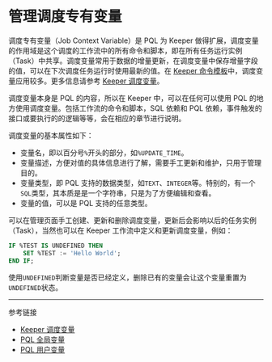 # 管理调度专有变量

调度专有变量（Job Context Variable）是 PQL 为 Keeper 做得扩展，调度变量的作用域是这个调度的工作流中的所有命令和脚本，即在所有任务运行实例（Task）中共享。调度变量常用于数据的增量更新，在调度变量中保存增量字段的值，可以在下次调度任务运行时使用最新的值。在 [Keeper 命令模板](/keeper/command-template.md)中，调度变量应用较多。更多信息请参考 [Keeper 调度变量](/keeper/job-variable.md)。

调度变量本身是 PQL 的内容，所以在 Keeper 中，可以在任何可以使用 PQL 的地方使用调度变量。包括工作流的命令和脚本，SQL 依赖和 PQL 依赖，事件触发的接口或要执行的的逻辑等等，会在相应的章节进行说明。

调度变量的基本属性如下：

* 变量名，即以百分号`%`开头的部分，如`%UPDATE_TIME`。
* 变量描述，方便对值的具体信息进行了解，需要手工更新和维护，只用于管理目的。
* 变量类型，即 PQL 支持的数据类型，如`TEXT`、`INTEGER`等。特别的，有一个`SQL`类型，其本质是是一个字符串，只是为了方便编辑和查看。
* 变量的值，可以是 PQL 支持的任意类型。

可以在管理页面手工创建、更新和删除调度变量，更新后会影响以后的任务实例（Task），当然也可以在 Keeper 工作流中定义和更新调度变量，例如：

```sql
IF %TEST IS UNDEFINED THEN
    SET %TEST := 'Hello World';
END IF;
```

使用`UNDEFINED`判断变量是否已经定义，删除已有的变量会让这个变量重置为`UNDEFINED`状态。

---
参考链接

* [Keeper 调度变量](/keeper/job-variable.md)
* [PQL 全局变量](/pql/global-variable.md)
* [PQL 用户变量](/pql/variable.md)